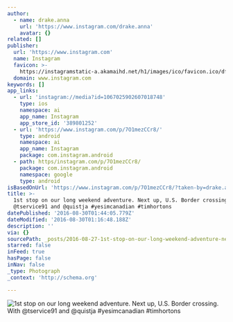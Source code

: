 ```yaml
---
author:
  - name: drake.anna
    url: 'https://www.instagram.com/drake.anna'
    avatar: {}
related: []
publisher:
  url: 'https://www.instagram.com'
  name: Instagram
  favicon: >-
    https://instagramstatic-a.akamaihd.net/h1/images/ico/favicon.ico/dfa85bb1fd63.ico
  domain: www.instagram.com
keywords: []
app_links:
  - url: 'instagram://media?id=1067025902607018748'
    type: ios
    namespace: ai
    app_name: Instagram
    app_store_id: '389801252'
  - url: 'https://www.instagram.com/p/7O1mezCCr8/'
    type: android
    namespace: ai
    app_name: Instagram
    package: com.instagram.android
  - path: https/instagram.com/p/7O1mezCCr8/
    package: com.instagram.android
    namespace: google
    type: android
isBasedOnUrl: 'https://www.instagram.com/p/7O1mezCCr8/?taken-by=drake.anna'
title: >-
  1st stop on our long weekend adventure. Next up, U.S. Border crossing. With
  @tservice91 and @quistja #yesimcanadian #timhortons
datePublished: '2016-08-30T01:44:05.779Z'
dateModified: '2016-08-30T01:16:48.188Z'
description: ''
via: {}
sourcePath: _posts/2016-08-27-1st-stop-on-our-long-weekend-adventure-next-up-us-border.md
starred: false
inFeed: true
hasPage: false
inNav: false
_type: Photograph
_context: 'http://schema.org'

---
```

![1st stop on our long weekend adventure. Next up, U.S. Border crossing. With @tservice91 and @quistja #yesimcanadian #timhortons](https://scontent.cdninstagram.com/t51.2885-15/s640x640/sh0.08/e35/11910423_888919114532416_492944292_n.jpg?ig_cache_key=MTA2NzAyNTkwMjYwNzAxODc0OA%3D%3D.2)